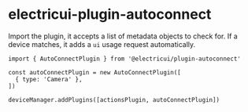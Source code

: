 # electricui-plugin-autoconnect

Import the plugin, it accepts a list of metadata objects to check for. If a
device matches, it adds a `ui` usage request automatically.

```
import { AutoConnectPlugin } from '@electricui/plugin-autoconnect'

const autoConnectPlugin = new AutoConnectPlugin([
  { type: 'Camera' },
])

deviceManager.addPlugins([actionsPlugin, autoConnectPlugin])
```
